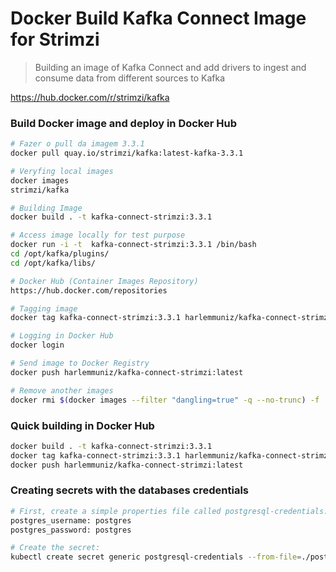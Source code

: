 # Docker Build Kafka Connect Image for Strimzi
> Building an image of Kafka Connect and add drivers to ingest and consume data from different sources to Kafka

https://hub.docker.com/r/strimzi/kafka

### Build Docker image and deploy in Docker Hub
```sh
# Fazer o pull da imagem 3.3.1
docker pull quay.io/strimzi/kafka:latest-kafka-3.3.1

# Veryfing local images
docker images
strimzi/kafka

# Building Image
docker build . -t kafka-connect-strimzi:3.3.1

# Access image locally for test purpose
docker run -i -t  kafka-connect-strimzi:3.3.1 /bin/bash
cd /opt/kafka/plugins/
cd /opt/kafka/libs/

# Docker Hub (Container Images Repository)
https://hub.docker.com/repositories

# Tagging image
docker tag kafka-connect-strimzi:3.3.1 harlemmuniz/kafka-connect-strimzi:latest

# Logging in Docker Hub
docker login

# Send image to Docker Registry
docker push harlemmuniz/kafka-connect-strimzi:latest

# Remove another images
docker rmi $(docker images --filter "dangling=true" -q --no-trunc) -f
```

### Quick building in Docker Hub
```sh
docker build . -t kafka-connect-strimzi:3.3.1
docker tag kafka-connect-strimzi:3.3.1 harlemmuniz/kafka-connect-strimzi:latest
docker push harlemmuniz/kafka-connect-strimzi:latest
```

### Creating secrets with the databases credentials
```sh
# First, create a simple properties file called postgresql-credentials.properties, which should look like this:
postgres_username: postgres
postgres_password: postgres

# Create the secret:
kubectl create secret generic postgresql-credentials --from-file=./postgresql-credentials.properties
```